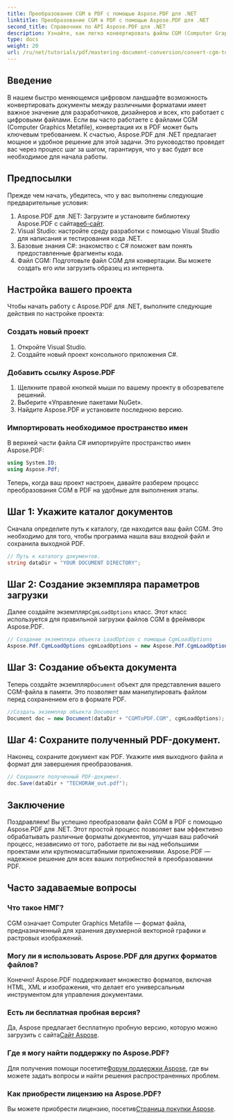 ```yaml
---
title: Преобразование CGM в PDF с помощью Aspose.PDF для .NET
linktitle: Преобразование CGM в PDF с помощью Aspose.PDF для .NET
second_title: Справочник по API Aspose.PDF для .NET
description: Узнайте, как легко конвертировать файлы CGM (Computer Graphics Metafile) в формат PDF с помощью Aspose.PDF для .NET. Идеально подходит как для разработчиков, так и для дизайнеров.
type: docs
weight: 20
url: /ru/net/tutorials/pdf/mastering-document-conversion/convert-cgm-to-pdf/
---
```

## Введение

В нашем быстро меняющемся цифровом ландшафте возможность конвертировать документы между различными форматами имеет важное значение для разработчиков, дизайнеров и всех, кто работает с цифровыми файлами. Если вы часто работаете с файлами CGM (Computer Graphics Metafile), конвертация их в PDF может быть ключевым требованием. К счастью, Aspose.PDF для .NET предлагает мощное и удобное решение для этой задачи. Это руководство проведет вас через процесс шаг за шагом, гарантируя, что у вас будет все необходимое для начала работы.

## Предпосылки

Прежде чем начать, убедитесь, что у вас выполнены следующие предварительные условия:

1.  Aspose.PDF для .NET: Загрузите и установите библиотеку Aspose.PDF с сайта[веб-сайт](https://releases.aspose.com/pdf/net/).
2. Visual Studio: настройте среду разработки с помощью Visual Studio для написания и тестирования кода .NET.
3. Базовые знания C#: знакомство с C# поможет вам понять предоставленные фрагменты кода.
4. Файл CGM: Подготовьте файл CGM для конвертации. Вы можете создать его или загрузить образец из интернета.

## Настройка вашего проекта

Чтобы начать работу с Aspose.PDF для .NET, выполните следующие действия по настройке проекта:

### Создать новый проект

1. Откройте Visual Studio.
2. Создайте новый проект консольного приложения C#.

### Добавить ссылку Aspose.PDF

1. Щелкните правой кнопкой мыши по вашему проекту в обозревателе решений.
2. Выберите «Управление пакетами NuGet».
3. Найдите Aspose.PDF и установите последнюю версию.

### Импортировать необходимое пространство имен

В верхней части файла C# импортируйте пространство имен Aspose.PDF:

```csharp
using System.IO;
using Aspose.Pdf;
```

Теперь, когда ваш проект настроен, давайте разберем процесс преобразования CGM в PDF на удобные для выполнения этапы.

## Шаг 1: Укажите каталог документов

Сначала определите путь к каталогу, где находится ваш файл CGM. Это необходимо для того, чтобы программа нашла ваш входной файл и сохранила выходной PDF.

```csharp
// Путь к каталогу документов.
string dataDir = "YOUR DOCUMENT DIRECTORY";
```

## Шаг 2: Создание экземпляра параметров загрузки

 Далее создайте экземпляр`CgmLoadOptions` класс. Этот класс используется для правильной загрузки файлов CGM в фреймворк Aspose.PDF.

```csharp
// Создание экземпляра объекта LoadOption с помощью CgmLoadOptions
Aspose.Pdf.CgmLoadOptions cgmLoadOptions = new Aspose.Pdf.CgmLoadOptions();
```

## Шаг 3: Создание объекта документа

 Теперь создайте экземпляр`Document` объект для представления вашего CGM-файла в памяти. Это позволяет вам манипулировать файлом перед сохранением его в формате PDF.

```csharp
//Создать экземпляр объекта Document
Document doc = new Document(dataDir + "CGMToPDF.CGM", cgmLoadOptions);
```

## Шаг 4: Сохраните полученный PDF-документ.

Наконец, сохраните документ как PDF. Укажите имя выходного файла и формат для завершения преобразования.

```csharp
// Сохраните полученный PDF-документ.
doc.Save(dataDir + "TECHDRAW_out.pdf");
```

## Заключение

Поздравляем! Вы успешно преобразовали файл CGM в PDF с помощью Aspose.PDF для .NET. Этот простой процесс позволяет вам эффективно обрабатывать различные форматы документов, улучшая ваш рабочий процесс, независимо от того, работаете ли вы над небольшими проектами или крупномасштабными приложениями. Aspose.PDF — надежное решение для всех ваших потребностей в преобразовании PDF.

## Часто задаваемые вопросы

### Что такое НМГ?

CGM означает Computer Graphics Metafile — формат файла, предназначенный для хранения двухмерной векторной графики и растровых изображений.

### Могу ли я использовать Aspose.PDF для других форматов файлов?

Конечно! Aspose.PDF поддерживает множество форматов, включая HTML, XML и изображения, что делает его универсальным инструментом для управления документами.

### Есть ли бесплатная пробная версия?

 Да, Aspose предлагает бесплатную пробную версию, которую можно загрузить с сайта[Сайт Aspose](https://releases.aspose.com/).

### Где я могу найти поддержку по Aspose.PDF?

 Для получения помощи посетите[Форум поддержки Aspose](https://forum.aspose.com/c/pdf/10), где вы можете задать вопросы и найти решения распространенных проблем.

### Как приобрести лицензию на Aspose.PDF?

 Вы можете приобрести лицензию, посетив[Страница покупки Aspose](https://purchase.conholdate.com/buy).